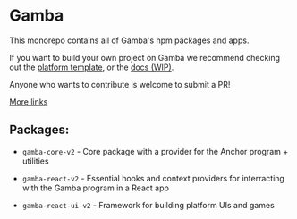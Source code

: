 # Gamba

This monorepo contains all of Gamba's npm packages and apps.

If you want to build your own project on Gamba we recommend checking out the [platform template](https://github.com/gamba-labs/platform), or the [docs (WIP)](https://gamba.so/docs).

Anyone who wants to contribute is welcome to submit a PR!

[More links](https://linktr.ee/gambalabs)

## Packages:

* `gamba-core-v2` - Core package with a provider for the Anchor program + utilities

* `gamba-react-v2` - Essential hooks and context providers for interracting with the Gamba program in a React app

* `gamba-react-ui-v2` - Framework for building platform UIs and games
